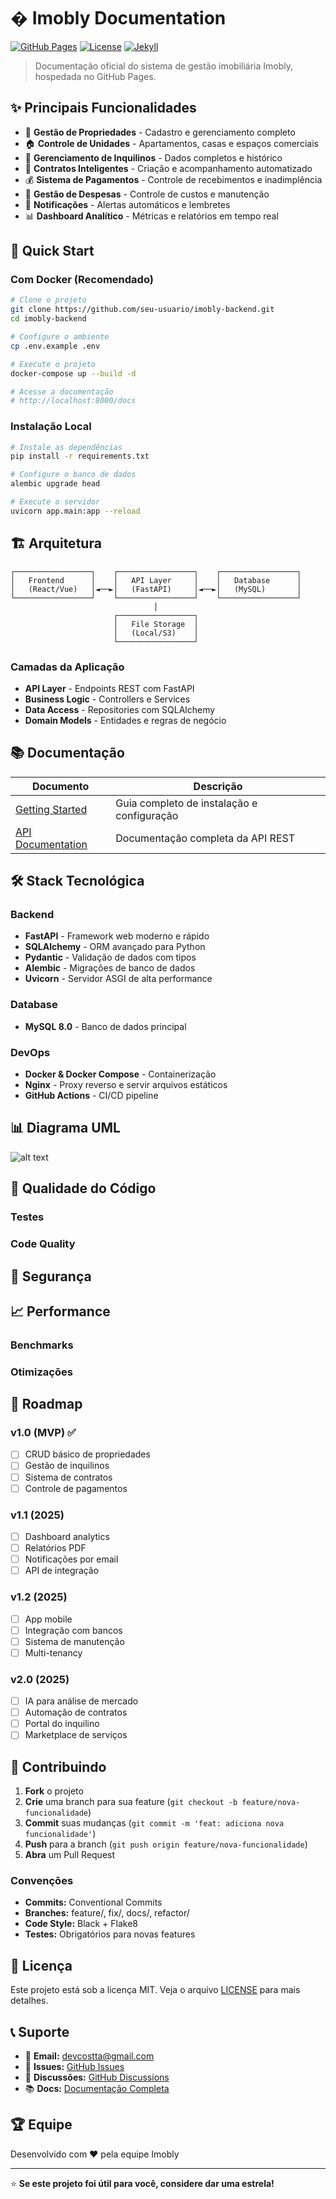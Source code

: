 # � Imobly Documentation

[![GitHub Pages](https://img.shields.io/badge/GitHub%20Pages-Live-brightgreen)](https://imobly.github.io/Documentation/)
[![License](https://img.shields.io/badge/License-MIT-yellow.svg)](LICENSE)
[![Jekyll](https://img.shields.io/badge/Jekyll-4.3+-red.svg)](https://jekyllrb.com/)

> Documentação oficial do sistema de gestão imobiliária Imobly, hospedada no GitHub Pages.

## ✨ Principais Funcionalidades

- 🏢 **Gestão de Propriedades** - Cadastro e gerenciamento completo
- 🏠 **Controle de Unidades** - Apartamentos, casas e espaços comerciais
- 👥 **Gerenciamento de Inquilinos** - Dados completos e histórico
- 📄 **Contratos Inteligentes** - Criação e acompanhamento automatizado
- 💰 **Sistema de Pagamentos** - Controle de recebimentos e inadimplência
- 💸 **Gestão de Despesas** - Controle de custos e manutenção
- 🔔 **Notificações** - Alertas automáticos e lembretes
- 📊 **Dashboard Analítico** - Métricas e relatórios em tempo real

## 🚀 Quick Start

### Com Docker (Recomendado)

```bash
# Clone o projeto
git clone https://github.com/seu-usuario/imobly-backend.git
cd imobly-backend

# Configure o ambiente
cp .env.example .env

# Execute o projeto
docker-compose up --build -d

# Acesse a documentação
# http://localhost:8000/docs
```

### Instalação Local

```bash
# Instale as dependências
pip install -r requirements.txt

# Configure o banco de dados
alembic upgrade head

# Execute o servidor
uvicorn app.main:app --reload
```

## 🏗️ Arquitetura

```
┌─────────────────┐    ┌─────────────────┐    ┌─────────────────┐
│   Frontend      │    │   API Layer     │    │   Database      │
│   (React/Vue)   │◄──►│   (FastAPI)     │◄──►│   (MySQL)       │
└─────────────────┘    └─────────────────┘    └─────────────────┘
                                │
                       ┌─────────────────┐
                       │   File Storage  │
                       │   (Local/S3)    │
                       └─────────────────┘
```

### Camadas da Aplicação

- **API Layer** - Endpoints REST com FastAPI
- **Business Logic** - Controllers e Services
- **Data Access** - Repositories com SQLAlchemy
- **Domain Models** - Entidades e regras de negócio

## 📚 Documentação

| Documento | Descrição |
|-----------|-----------|
| [Getting Started](GETTING_STARTED.md) | Guia completo de instalação e configuração |
| [API Documentation](API_DOCS.md) | Documentação completa da API REST |

## 🛠️ Stack Tecnológica

### Backend
- **FastAPI** - Framework web moderno e rápido
- **SQLAlchemy** - ORM avançado para Python
- **Pydantic** - Validação de dados com tipos
- **Alembic** - Migrações de banco de dados
- **Uvicorn** - Servidor ASGI de alta performance

### Database
- **MySQL 8.0** - Banco de dados principal

### DevOps
- **Docker & Docker Compose** - Containerização
- **Nginx** - Proxy reverso e servir arquivos estáticos
- **GitHub Actions** - CI/CD pipeline

## 📊 Diagrama UML

![alt text](image.png)

## 🧪 Qualidade do Código

### Testes


### Code Quality


## 🔐 Segurança


## 📈 Performance

### Benchmarks


### Otimizações


## 🔄 Roadmap

### v1.0 (MVP) ✅
- [ ] CRUD básico de propriedades
- [ ] Gestão de inquilinos
- [ ] Sistema de contratos
- [ ] Controle de pagamentos

### v1.1 (2025)
- [ ] Dashboard analytics
- [ ] Relatórios PDF
- [ ] Notificações por email
- [ ] API de integração

### v1.2 (2025)
- [ ] App mobile
- [ ] Integração com bancos
- [ ] Sistema de manutenção
- [ ] Multi-tenancy

### v2.0 (2025)
- [ ] IA para análise de mercado
- [ ] Automação de contratos
- [ ] Portal do inquilino
- [ ] Marketplace de serviços

## 🤝 Contribuindo

1. **Fork** o projeto
2. **Crie** uma branch para sua feature (`git checkout -b feature/nova-funcionalidade`)
3. **Commit** suas mudanças (`git commit -m 'feat: adiciona nova funcionalidade'`)
4. **Push** para a branch (`git push origin feature/nova-funcionalidade`)
5. **Abra** um Pull Request

### Convenções

- **Commits:** Conventional Commits
- **Branches:** feature/, fix/, docs/, refactor/
- **Code Style:** Black + Flake8
- **Testes:** Obrigatórios para novas features

## 📄 Licença

Este projeto está sob a licença MIT. Veja o arquivo [LICENSE](LICENSE) para mais detalhes.

## 📞 Suporte

- 📧 **Email:** devcostta@gmail.com
- 🐛 **Issues:** [GitHub Issues](https://github.com/seu-usuario/imobly-backend/issues)
- 💬 **Discussões:** [GitHub Discussions](https://github.com/seu-usuario/imobly-backend/discussions)
- 📚 **Docs:** [Documentação Completa](https://docs.imobly.com)

## 🏆 Equipe

Desenvolvido com ❤️ pela equipe Imobly

---

⭐ **Se este projeto foi útil para você, considere dar uma estrela!**